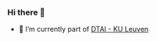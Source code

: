 ### Hi there 👋
- 🔭 I’m currently part of [DTAI - KU Leuven](https://dtai.cs.kuleuven.be/)
<!--
**ademkikaj/ademkikaj** is a ✨ _special_ ✨ repository because its `README.md` (this file) appears on your GitHub profile.

Here are some ideas to get you started:


- 🌱 I’m currently learning ...
- 👯 I’m looking to collaborate on ...
- 🤔 I’m looking for help with ...
- 💬 Ask me about ...
- 📫 How to reach me: ...
- 😄 Pronouns: ...
- ⚡ Fun fact: ...
-->
